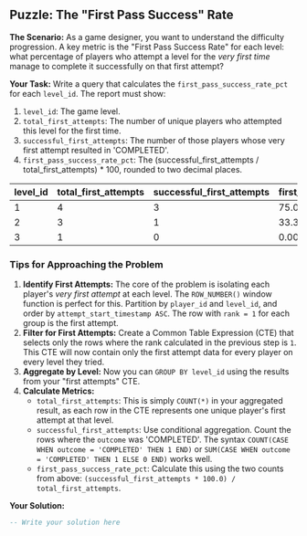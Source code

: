 ## Puzzle: The "First Pass Success" Rate

**The Scenario:** As a game designer, you want to understand the difficulty progression. A key metric is the "First Pass Success Rate" for each level: what percentage of players who attempt a level for the *very first time* manage to complete it successfully on that first attempt?

**Your Task:** Write a query that calculates the `first_pass_success_rate_pct` for each `level_id`. The report must show:

1. `level_id`: The game level.
2. `total_first_attempts`: The number of unique players who attempted this level for the first time.
3. `successful_first_attempts`: The number of those players whose very first attempt resulted in 'COMPLETED'.
4. `first_pass_success_rate_pct`: The (successful_first_attempts / total_first_attempts) * 100, rounded to two decimal places.

| **level_id** | **total_first_attempts** | **successful_first_attempts** | **first_pass_success_rate_pct** |
| ------------------ | ------------------------------ | ----------------------------------- | ------------------------------------- |
| 1                  | 4                              | 3                                   | 75.00                                 |
| 2                  | 3                              | 1                                   | 33.33                                 |
| 3                  | 1                              | 0                                   | 0.00                                  |

### Tips for Approaching the Problem

1. **Identify First Attempts:** The core of the problem is isolating each player's *very first attempt* at each level. The `ROW_NUMBER()` window function is perfect for this. Partition by `player_id` and `level_id`, and order by `attempt_start_timestamp ASC`. The row with `rank = 1` for each group is the first attempt.
2. **Filter for First Attempts:** Create a Common Table Expression (CTE) that selects only the rows where the rank calculated in the previous step is `1`. This CTE will now contain only the first attempt data for every player on every level they tried.
3. **Aggregate by Level:** Now you can `GROUP BY level_id` using the results from your "first attempts" CTE.
4. **Calculate Metrics:**
   * `total_first_attempts`: This is simply `COUNT(*)` in your aggregated result, as each row in the CTE represents one unique player's first attempt at that level.
   * `successful_first_attempts`: Use conditional aggregation. Count the rows where the `outcome` was 'COMPLETED'. The syntax `COUNT(CASE WHEN outcome = 'COMPLETED' THEN 1 END)` or `SUM(CASE WHEN outcome = 'COMPLETED' THEN 1 ELSE 0 END)` works well.
   * `first_pass_success_rate_pct`: Calculate this using the two counts from above: `(successful_first_attempts * 100.0) / total_first_attempts`.

**Your Solution:**

```sql
-- Write your solution here
```

